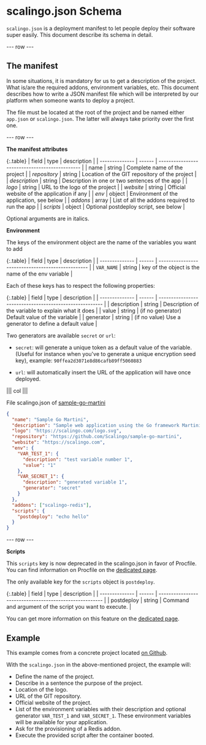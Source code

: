 # scalingo.json Schema

`scalingo.json` is a deployment manifest to let people deploy their software 
super easily. This document describe its schema in detail.

--- row ---

## The manifest

In some situations, it is mandatory for us
to get a description of the project. What is/are the required addons, environment
variables, etc. This document describes how to write a JSON manifest file which
will be interpreted by our platform when someone wants to deploy a project.

The file must be located at the root of the project and be named either `app.json`
or `scalingo.json`. The latter will always take priority over the first one.

--- row ---

**The manifest attributes**

{:.table}
| field          | type   | description                                    |
| -------------- | ------ | ---------------------------------------------- |
| name           | string | Complete name of the project                   |
| _repository_   | string | Location of the GIT repository of the project  |
| _description_  | string | Description in one or two sentences of the app |
| _logo_         | string | URL to the logo of the project		             |
| _website_      | string | Official website of the application if any     |
| _env_          | object | Environment of the application, see below      |
| _addons_       | array  | List of all the addons required to run the app |
| _scripts_      | object | Optional postdeploy script, see below          |

Optional arguments are in italics.

**Environment**

The keys of the environment object are the name of the variables you want to add

{:.table}
| field          | type   | description                                       |
| -------------- | ------ | ------------------------------------------------- |
| `VAR_NAME`     | string | key of the object is the name of the env variable |

Each of these keys has to respect the following properties:

{:.table}
| field          | type   | description                                             |
| -------------- | ------ | ------------------------------------------------------- |
| description    | string | Description of the variable to explain what it does     |
| value          | string | (if no generator) Default value of the variable         |
| generator      | string | (if no value) Use a generator to define a default value |

Two generators are available `secret` or `url`:

* `secret`: will generate a unique token as a default value of the variable.
  (Useful for instance when you've to generate a unique encryption seed key),
  example: `90ffea2d3071e8d86cafb89ff5060883`

* `url`: will automatically insert the URL of the application will have once
  deployed.

||| col |||

File scalingo.json of [sample-go-martini](https://github.com/Scalingo/sample-go-martini/tree/dev-oneclick)

```json
{
  "name": "Sample Go Martini",
  "description": "Sample web application using the Go framework Martini",
  "logo": "https://scalingo.com/logo.svg",
  "repository": "https://github.com/Scalingo/sample-go-martini",
  "website": "https://scalingo.com",
  "env": {
    "VAR_TEST_1": {
      "description": "test variable number 1",
      "value": "1"
    },
    "VAR_SECRET_1": {
      "description": "generated variable 1",
      "generator": "secret"
    }
  },
  "addons": ["scalingo-redis"],
  "scripts": {
    "postdeploy": "echo hello"
  }
}
```

--- row ---

**Scripts**

This `scripts` key is now deprecated in the scalingo.json in favor of Procfile. You can find information
on Procfile on the [dedicated page](http://doc.scalingo.com/internals/procfile.html).

The only available key for the `scripts` object is `postdeploy`. 

{:.table}
| field          | type   | description                                             |
| -------------- | ------ | ------------------------------------------------------- |
| postdeploy     | string | Command and argument of the script you want to execute. |

You can get more information on this feature on the [dedicated page](http://doc.scalingo.com/app/postdeploy-hook.html#workflow). 

## Example

This example comes from a concrete project located [on Github](https://github.com/Scalingo/sample-go-martini/tree/dev-oneclick).

With the `scalingo.json` in the above-mentioned project, the example will:

* Define the name of the project.
* Describe in a sentence the purpose of the project.
* Location of the logo.
* URL of the GIT repository.
* Official website of the project.
* List of the environment variables with their description and optional generator `VAR_TEST_1` and `VAR_SECRET_1`. 
These environment variables will be available for your application.
* Ask for the provisioning of a Redis addon.
* Execute the provided script after the container booted.
